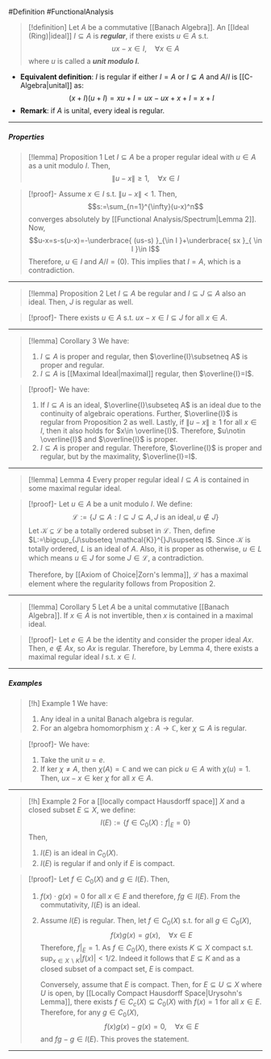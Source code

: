 #Definition #FunctionalAnalysis 
> [!definition]
> Let $A$ be a commutative [[Banach Algebra]]. An [[Ideal (Ring)|ideal]] $I\subseteq A$ is ***regular***, if there exists $u\in A$ s.t. $$ux-x\in I,\quad\forall x\in A$$where $u$ is called a ***unit modulo $I$.***
- **Equivalent definition**: $I$ is regular if either $I=A$ or $I\subsetneq A$ and $A / I$ is [[C-Algebra|unital]] as: $$(x+I)(u+I)=xu+I=ux-ux+x+I=x+I$$
- **Remark**: if $A$ is unital, every ideal is regular.
---
##### Properties
> [!lemma] Proposition 1
> Let $I\subseteq A$ be a proper regular ideal with $u\in A$ as a unit modulo $I$. Then, $$\|u-x\|\geq 1,\quad \forall x\in I$$

> [!proof]-
> Assume $x\in I$ s.t. $\|u-x\|<1$. Then, $$s:=\sum_{n=1}^{\infty}(u-x)^n$$converges absolutely by [[Functional Analysis/Spectrum|Lemma 2]].  Now, $$u-x=s-s(u-x)=-\underbrace{ (us-s) }_{\in I }+\underbrace{ sx }_{ \in I }\in I$$ Therefore, $u\in I$ and $A  / I= (0)$. This implies that $I=A$, which is a contradiction. 
---
> [!lemma] Proposition 2
> Let $I\subseteq A$ be regular and $I\subseteq J\subseteq A$ also an ideal. Then, $J$ is regular as well. 

> [!proof]-
> There exists $u\in A$ s.t. $ux-x\in I\subseteq J$ for all $x\in A$.
---
> [!lemma] Corollary 3
> We have: 
> 1. $I\subsetneq A$ is proper and regular, then $\overline{I}\subsetneq A$ is proper and regular.
> 2. $I\subseteq A$ is [[Maximal Ideal|maximal]] regular, then $\overline{I}=I$.

> [!proof]-
> We have: 
> 1. If $I\subseteq A$ is an ideal, $\overline{I}\subseteq A$ is an ideal due to the continuity of algebraic operations. Further, $\overline{I}$ is regular from Proposition 2 as well. Lastly, if $\|u-x\|\geq 1$ for all $x\in I$, then it also holds for $x\in \overline{I}$. Therefore, $u\notin \overline{I}$ and $\overline{I}$ is proper.
> 2. $I\subseteq A$ is proper and regular. Therefore, $\overline{I}$ is proper and regular, but by the maximality, $\overline{I}=I$.
---
> [!lemma] Lemma 4
> Every proper regular ideal $I\subseteq A$ is contained in some maximal regular ideal.

> [!proof]-
> Let $u\in A$ be a unit modulo $I$. We define: $$\mathcal{L}:=\{ J\subseteq A:I\subseteq J\subseteq A,J\text{ is an ideal}, u\notin J \}$$Let $\mathcal{K}\subseteq \mathcal{L}$ be a totally ordered subset in $\mathcal{L}$. Then, define $L:=\bigcup_{J\subseteq \mathcal{K}}^{}J\supseteq I$. Since $\mathcal{K}$ is totally ordered, $L$ is an ideal of $A$. Also, it is proper as otherwise, $u\in L$ which means $u\in J$ for some $J\in \mathcal{L}$, a contradiction. 
> 
> Therefore, by [[Axiom of Choice|Zorn's lemma]], $\mathcal{L}$ has a maximal element where the regularity follows from Proposition 2.
---
> [!lemma] Corollary 5
> Let $A$ be a unital commutative [[Banach Algebra]]. If $x\in A$ is not invertible, then $x$ is contained in a maximal ideal.

> [!proof]-
> Let $e\in A$ be the identity and consider the proper ideal $Ax$. Then, $e\notin Ax$, so $Ax$ is regular. Therefore, by Lemma 4, there exists a maximal regular ideal $I$ s.t. $x\in I.$
---
##### Examples
> [!h] Example 1
> We have:
> 1. Any ideal in a unital Banach algebra is regular.
> 2. For an algebra homomorphism $\chi:A\to \mathbb{C}$, $\text{ker }\chi \subseteq A$ is regular. 

> [!proof]-
> We have: 
> 1. Take the unit $u=e$.
> 3. If $\text{ker } \chi\neq A$, then $\chi(A)=\mathbb{C}$ and we can pick $u\in A$ with $\chi(u)=1$. Then, $ux-x\in \text{ker }\chi$ for all $x\in A$.
---
> [!h] Example 2
> For a [[locally compact Hausdorff space]] $X$ and a closed subset $E\subseteq X$, we define: $$I(E):=\{ f\in C_{0}(X):f|_{E}=0 \}$$Then, 
> 1. $I(E)$ is an ideal in $C_{0}(X)$.
> 2. $I(E)$ is regular if and only if $E$ is compact. 

> [!proof]-
> Let $f\in C_{0}(X)$ and $g\in I(E)$. Then, 
> 1. $f(x)\cdot g(x)=0$ for all $x\in E$ and therefore, $fg\in I(E)$. From the commutativity, $I(E)$ is an ideal.
> 2. Assume $I(E)$ is regular. Then, let $f\in C_{0}(X)$ s.t. for all $g\in C_{0}(X)$, $$f(x)g(x)=g(x),\quad \forall x\in E$$Therefore, $f|_{E}=1$. As $f\in C_{0}(X)$, there exists $K\subseteq X$ compact s.t. $\sup_{x\in X \backslash K} \left| f(x) \right|<1 /2$. Indeed it follows that $E\subseteq K$ and as a closed subset of a compact set, $E$ is compact.
>    
>    Conversely, assume that $E$ is compact. Then, for $E\subseteq U\subseteq X$ where $U$ is open, by [[Locally Compact Hausdorff Space|Urysohn's Lemma]], there exists $f\in C_{c}(X)\subseteq C_{0}(X)$ with $f(x)=1$ for all $x\in E$. Therefore, for any $g\in C_{0}(X)$, $$f(x)g(x)-g(x)=0,\quad \forall x\in E$$and $fg-g\in I(E)$. This proves the statement.
---
